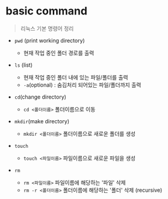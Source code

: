 # basic command
> 리눅스 기본 명령어 정리

- `pwd` (print working directory)
    - 현재 작업 중인 폴더 경로를 출력

- `ls` (list)
    - 현재 작업 중인 폴더 내에 있는 파일/폴더를 출력
    - `-a`(optional) : 숨김처리 되어있는 파일/폴더까지 출력

- `cd`(change directory)
    - `cd <폴더이름>` 폴더이름으로 이동

- `mkdir`(make directory)
    - `mkdir <폴더이름>` 폴더이름으로 새로운 폴더를 생성

- `touch`
    - `touch <파일이름>` 파일이름으로 새로운 파일을 생성

- `rm`
    - `rm <파일이름>` 파일이름에 해당하는 '파일' 삭제
    - `rm -r <폴더이름>` 폴더이름에 해당하는 '폴더' 삭제 (recursive) 